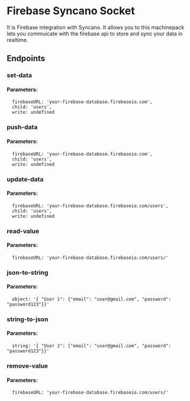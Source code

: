 # Firebase Syncano Socket

It is Firebase integration with Syncano. It allows you to this machinepack lets you commuicate with the firebase api to store and sync your data in realtime.

## Endpoints

### set-data

#### Parameters:

      firebaseURL: 'your-firebase-database.firebaseio.com',
      child: 'users',
      write: undefined


### push-data

#### Parameters:

      firebaseURL: 'your-firebase-database.firebaseio.com',
      child: 'users',
      write: undefined


### update-data

#### Parameters:

      firebaseURL: 'your-firebase-database.firebaseio.com/users',
      child: 'users',
      write: undefined


### read-value

#### Parameters:

      firebaseURL: 'your-firebase-database.firebaseio.com/users/'


### json-to-string

#### Parameters:

      object: '{ "User 1": {"email": "user@gmail.com", "password": "password123"}}'


### string-to-json

#### Parameters:

      string: '{ "User 1": {"email": "user@gmail.com", "password": "password123"}}'


### remove-value

#### Parameters:

      firebaseURL: 'your-firebase-database.firebaseio.com/users/'

